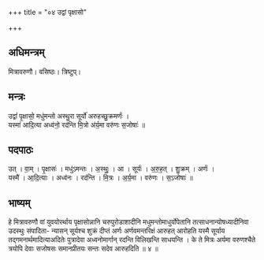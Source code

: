 +++
title = "०४ उद्वां पृक्षासो"

+++
## अधिमन्त्रम्
मित्रावरुणौ। वसिष्ठः। त्रिष्टुप्।

## मन्त्रः
उद्वां॑ पृ॒क्षासो॒ मधु॑मन्तो अस्थु॒रा सूर्यो॑ अरुहच्छु॒क्रमर्णः॑ ।  
यस्मा॑ आदि॒त्या अध्व॑नो॒ रद॑न्ति मि॒त्रो अ॑र्य॒मा वरु॑णः स॒जोषाः॑ ॥

## पदपाठः
उत् । वा॒म् । पृ॒क्षासः॑ । मधु॑ऽमन्तः । अ॒स्थुः॒ । आ । सूर्यः॑ । अ॒रु॒ह॒त् । शु॒क्रम् । अर्णः॑ ।  
यस्मै॑ । आ॒दि॒त्याः । अध्व॑नः । रद॑न्ति । मि॒त्रः । अ॒र्य॒मा । वरु॑णः । स॒ऽजोषाः॑ ॥

## भाष्यम्
हे मित्रावरुणौ वां युवयोरर्थाय पृक्षासोन्नानि चरुपुरोडाशादीनि मधुमन्तोमाधुर्योपेतानि तत्साधनान्योषध्यादीनिवा उदस्थुः संपादिता- न्यासन् सूर्यश्च शुक्रं दीप्तं अर्णः अर्णवमन्तरिक्षं आरुहत् आरोहति यस्मै सूर्याय तद्गमनार्थमादित्याअदितेः पुत्रादेवा अध्वनोमार्गान् रदन्ति विलिखन्ति साधयन्ति । के ते मित्रः अर्यमा वरुणश्चैते त्रयोपि देवाः सजोषसः समानप्रीतयः सन्तः सदेव आरुहदिति ॥ ४ ॥
